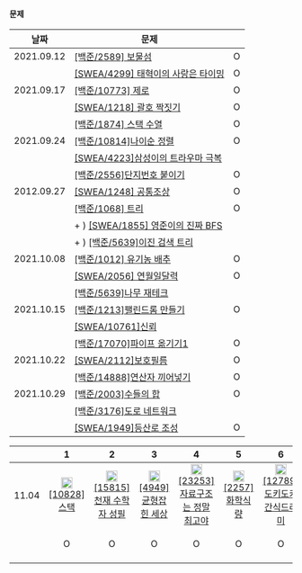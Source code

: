 #### 문제

| 날짜       | 문제                                                         |      |
| ---------- | ------------------------------------------------------------ | :--: |
| 2021.09.12 | [[백준/2589] 보물섬](https://www.acmicpc.net/problem/2589)   |  O   |
|            | [[SWEA/4299] 태혁이의 사랑은 타이밍](https://swexpertacademy.com/main/code/problem/problemDetail.do?contestProbId=AWLv6mx6htoDFAVV) |  O   |
| 2021.09.17 | [[백준/10773] 제로](https://www.acmicpc.net/problem/10773)   |  O   |
|            | [[SWEA/1218] 괄호 짝짓기](https://swexpertacademy.com/main/code/problem/problemDetail.do?contestProbId=AV14eWb6AAkCFAYD&categoryId=AV14eWb6AAkCFAYD&categoryType=CODE&problemTitle=%EA%B4%84%ED%98%B8&orderBy=FIRST_REG_DATETIME&selectCodeLang=ALL&select-1=&pageSize=10&pageIndex=1) |  O   |
|            | [[백준/1874] 스택 수열](https://www.acmicpc.net/problem/1874) |  O   |
| 2021.09.24 | [[백준/10814]나이순 정렬](https://www.acmicpc.net/problem/10814) |  O   |
|            | [[SWEA/4223]삼성이의 트라우마 극복](https://swexpertacademy.com/main/code/userProblem/userProblemDetail.do?contestProbId=AWKpmwua-VoDFAUV) |      |
|            | [[백준/2556]단지번호 붙이기](https://www.acmicpc.net/problem/2667) |  O   |
| 2012.09.27 | [[SWEA/1248] 공통조상](https://swexpertacademy.com/main/code/problem/problemDetail.do?problemLevel=5&contestProbId=AV15PTkqAPYCFAYD&categoryId=AV15PTkqAPYCFAYD&categoryType=CODE&problemTitle=&orderBy=SUBMIT_COUNT&selectCodeLang=PYTHON&select-1=5&pageSize=10&pageIndex=1) |  O   |
|            | [[백준/1068] 트리](https://www.acmicpc.net/problem/1068)     |  O   |
|            | + ) [[SWEA/1855] 영준이의 진짜 BFS](https://swexpertacademy.com/main/code/problem/problemDetail.do?contestProbId=AV5LnipaDvwDFAXc) |      |
|            | + ) [[백준/5639]이진 검색 트리](https://www.acmicpc.net/problem/5639) |      |
| 2021.10.08 | [[백준/1012] 유기농 배추](https://www.acmicpc.net/problem/1012) |  O   |
|            | [[SWEA/2056] 연월일달력](https://swexpertacademy.com/main/code/problem/problemDetail.do?contestProbId=AV5QLkdKAz4DFAUq&categoryId=AV5QLkdKAz4DFAUq&categoryType=CODE&problemTitle=&orderBy=INQUERY_COUNT&selectCodeLang=ALL&select-1=&pageSize=10&pageIndex=5) |  O   |
|            | [[백준/5639]나무 재테크](https://www.acmicpc.net/problem/16235) |      |
| 2021.10.15 | [[백준/1213]팰린드롬 만들기](https://www.acmicpc.net/problem/1213) |  O   |
|            | [[SWEA/10761]신뢰](https://swexpertacademy.com/main/code/problem/problemDetail.do?contestProbId=AXSVc1TqEAYDFAQT) |      |
|            | [[백준/17070]파이프 옮기기1](https://www.acmicpc.net/problem/17070) |  O   |
| 2021.10.22 | [[SWEA/2112]보호필름](https://swexpertacademy.com/main/code/problem/problemDetail.do?contestProbId=AV5V1SYKAaUDFAWu) | O |
|            | [[백준/14888]연산자 끼어넣기](https://www.acmicpc.net/problem/14888) |  O   |
| 2021.10.29 | [[백준/2003]수들의 합](https://www.acmicpc.net/problem/2003) | O |
|            | [[백준/3176]도로 네트워크](https://www.acmicpc.net/problem/3176) |      |
|            | [[SWEA/1949]등산로 조성](https://swexpertacademy.com/main/code/problem/problemDetail.do?contestProbId=AV5PoOKKAPIDFAUq) | O |

|       |                              1                               |                              2                               |                              3                               |                              4                               |                              5                               |                              6                               |                              7                               |
| :---: | :----------------------------------------------------------: | :----------------------------------------------------------: | :----------------------------------------------------------: | :----------------------------------------------------------: | :----------------------------------------------------------: | :----------------------------------------------------------: | :----------------------------------------------------------: |
| 11.04 | <img src="https://d2gd6pc034wcta.cloudfront.net/tier/7.svg" width="20" height="20">[[10828]스택](https://www.acmicpc.net/problem/10828) | <img src="https://d2gd6pc034wcta.cloudfront.net/tier/7.svg" width="20" height="20">[[15815]천재 수학자 성필](https://www.acmicpc.net/problem/15815) | <img src="https://d2gd6pc034wcta.cloudfront.net/tier/7.svg" width="20" height="20">[[4949]균형잡힌 세상](https://www.acmicpc.net/problem/4949) | <img src="https://d2gd6pc034wcta.cloudfront.net/tier/6.svg" width="20" height="20">[[23253]자료구조는 정말 최고야](https://www.acmicpc.net/problem/23253) | <img src="https://d2gd6pc034wcta.cloudfront.net/tier/8.svg" width="20" height="20">[[2257]화학식량](https://www.acmicpc.net/problem/2257) | <img src="https://d2gd6pc034wcta.cloudfront.net/tier/7.svg" width="20" height="20">[[12789]도키도키 간식드리미](https://www.acmicpc.net/problem/12789) | <img src="https://d2gd6pc034wcta.cloudfront.net/tier/12.svg" width="20" height="20">[[17298]오큰수](https://www.acmicpc.net/problem/17298) |
|       |                              O                               |                              O                               |                              O                               |                              O                               |                              O                               |                              O                               |                          시간초과,,                          |
|       |                                                              |                                                              |                                                              |                                                              |                                                              |                                                              |                                                              |

